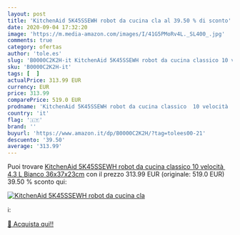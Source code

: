 ```yaml
---
layout: post
title: 'KitchenAid 5K45SSEWH robot da cucina cla al 39.50 % di sconto'
date: 2020-09-04 17:32:20
image: 'https://m.media-amazon.com/images/I/41G5PMoRv4L._SL400_.jpg'
comments: true
category: ofertas
author: 'tole.es'
slug: 'B0000C2K2H-it KitchenAid 5K45SSEWH robot da cucina classico 10 velocità...'
sku: 'B0000C2K2H-it'
tags: [  ]
actualPrice: 313.99 EUR
currency: EUR
price: 313.99
comparePrice: 519.0 EUR
prodname: 'KitchenAid 5K45SSEWH robot da cucina classico  10 velocità   4.3 L  Bianco 36x37x23cm'
country: 'it'
flag: '🇮🇹'
brand: ''
buyurl: 'https://www.amazon.it/dp/B0000C2K2H/?tag=tolees00-21'
descuento: '39.50'
average: '313.99'
---
```


Puoi trovare [KitchenAid 5K45SSEWH robot da cucina classico  10 velocità   4.3 L  Bianco 36x37x23cm](https://www.amazon.it/dp/B0000C2K2H/?tag=tolees00-21) con il prezzo 313.99 EUR (originale: 519.0 EUR) 39.50 % sconto qui:

[![KitchenAid 5K45SSEWH robot da cucina cla](https://m.media-amazon.com/images/I/41G5PMoRv4L._SL400_.jpg)](https://www.amazon.it/dp/B0000C2K2H/?tag=tolees00-21)

ℹ️:


[🛒 Acquista qui!!](https://www.amazon.it/dp/B0000C2K2H/?tag=tolees00-21)
